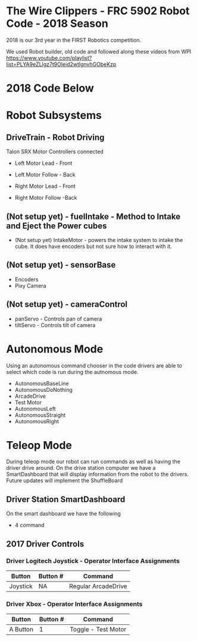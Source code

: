 # The Wire Clippers - FRC 5902 Robot Code - 2018 Season
2018 is our 3rd year in the FIRST Robotics competition.

We used Robot builder, old code and followed along these videos from WPI 
https://www.youtube.com/playlist?list=PLYA9eZLlgz7t9Oleid2wtlgnvhGObeKzp

# 2018 Code Below

# Robot Subsystems

## DriveTrain - Robot Driving
Talon SRX Motor Controllers connected 
- Left Motor Lead - Front
- Left Motor Follow - Back

- Right Motor Lead - Front
- Right Motor Follow -Back

## (Not setup yet) - fuelIntake - Method to Intake and Eject the Power cubes
- (Not setup yet) IntakeMotor - powers the intake system to intake the cube. It does have encoders but not sure how to interact with it.

## (Not setup yet) - sensorBase
- Encoders
- Pixy Camera

## (Not setup yet) - cameraControl 
- panServo - Controls pan of camera
- tiltServo - Controls tilt of camera

# Autonomous Mode

Using an autonomous command chooser in the code drivers are able to select which code is run during the autnomous mode.
- AutonomousBaseLine
- AutonomousDoNothing
- ArcadeDrive
- Test Motor
- AutonomousLeft
- AutonomousStraight
- AutonomousRight

# Teleop Mode

During teleop mode our robot can run commands as well as having the driver drive around. On the drive station computer we have a SmartDashboard that will display information from the robot to the drivers. Future updates will implement the ShuffleBoard

## Driver Station SmartDashboard

On the smart dashboard we have the following
- 4 command


## 2017 Driver Controls


### Driver Logitech Joystick - Operator Interface Assignments

| Button  | Button # | Command |
| ------------- | ------------- | ------------- |
| Joystick  | NA | Regular ArcadeDrive  |



### Driver Xbox - Operator Interface Assignments

| Button  | Button # | Command |
| ------------- | ------------- | ------------- |
| A Button | 1 | Toggle - Test Motor |

